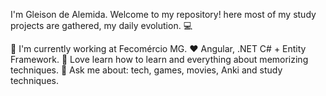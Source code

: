 I'm Gleison de Alemida.
Welcome to my repository! here most of my study projects are gathered, my daily evolution. 💻 

💼 I'm currently working at Fecomércio MG.
❤️ Angular, .NET C#  + Entity Framework.
🎴 Love learn how to learn and everything about memorizing techniques.
💬 Ask me about: tech, games, movies, Anki and study techniques.
